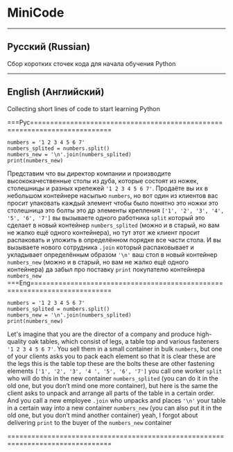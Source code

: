 # MiniCode
-----------------------------------------------------------------------------------------------------------------------------------------------------------
Русский (Russian)
-----------------------------------------------------------------------------------------------------------------------------------------------------------
Сбор коротких сточек кода для начала обучения Python

-----------------------------------------------------------------------------------------------------------------------------------------------------------
English (Английский)
-----------------------------------------------------------------------------------------------------------------------------------------------------------
Collecting short lines of code to start learning Python

===Рус==========================================================================
```
numbers = '1 2 3 4 5 6 7'
numbers_splited = numbers.split()
numbers_new = '\n'.join(numbers_splited)
print(numbers_new)
```

Представим что вы директор компании и производите высококачественные столы из дуба, которые состоят из ножек, столешницы и разных крепежей `'1 2 3 4 5 6 7'`. Продаёте вы их в небольшом контейнере насыпью `numbers`, но вот один из клиентов вас просит упаковать каждый элемент чтобы было понятно  это ножки это столешница это болты это др элементы крепления `['1', '2', '3', '4', '5', '6', '7']` вы вызываете одного работника `split` который это сделает в новый контейнер `numbers_splited` (можно и в старый, но вам не жалко ещё одного контейнера), но тут этот же клиент просит распаковать и уложить в определённом порядке все части стола. И вы вызываете нового сотрудника `.join` который распаковывает  и укладывает определённым образом `'\n'` ваш стол в новый контейнер `numbers_new` (можно и в старый, но вам не жалко ещё одного контейнера)
да забыл про поставку `print` покупателю контейнера `numbers_new`
===Eng==========================================================================
```
numbers = '1 2 3 4 5 6 7'
numbers_splited = numbers.split()
numbers_new = '\n'.join(numbers_splited)
print(numbers_new)
```

Let's imagine that you are the director of a company and produce high-quality oak tables, which consist of legs, a table top and various fasteners `'1 2 3 4 5 6 7'`. You sell them in a small container in bulk `numbers`, but one of your clients asks you to pack each element so that it is clear these are the legs this is the table top these are the bolts these are other fastening elements `['1', '2', '3', '4 ', '5', '6', '7']` you call one worker `split` who will do this in the new container `numbers_splited` (you can do it in the old one, but you don’t mind one more container), but here is the same the client asks to unpack and arrange all parts of the table in a certain order. And you call a new employee `.join` who unpacks and places `'\n'` your table in a certain way into a new container `numbers_new` (you can also put it in the old one, but you don’t mind another container)
yeah, I forgot about delivering `print` to the buyer of the `numbers_new` container

================================================================================
